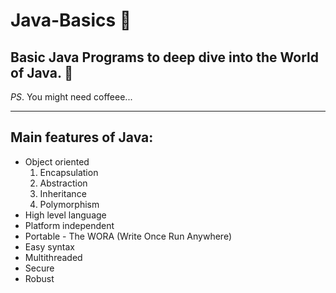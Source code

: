 # Java-Basics 🤖

## Basic Java Programs to deep dive into the World of Java. 💫 

_PS_. You might need coffeee...

---

## Main features of Java:
* Object oriented 
  1. Encapsulation
  2. Abstraction   
  3. Inheritance
  4. Polymorphism
* High level language 
* Platform independent 
* Portable - The WORA (Write Once Run Anywhere)
* Easy syntax
* Multithreaded
* Secure
* Robust

